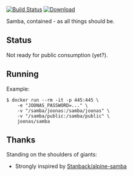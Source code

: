 [![Build Status](https://img.shields.io/travis/joonas-fi/samba.svg?style=for-the-badge)](https://travis-ci.org/joonas-fi/samba)
[![Download](https://img.shields.io/docker/pulls/joonas/samba.svg?style=for-the-badge)](https://hub.docker.com/r/joonas/samba/)

Samba, contained - as all things should be.


Status
------

Not ready for public consumption (yet?).


Running
-------

Example:

```
$ docker run --rm -it -p 445:445 \
	-e "JOONAS_PASSWORD=..." \
	-v "/samba/joonas:/samba/joonas" \
	-v "/samba/public:/samba/public" \
	joonas/samba
```


Thanks
------

Standing on the shoulders of giants:

- Strongly inspired by [Stanback/alpine-samba](https://github.com/Stanback/alpine-samba)
